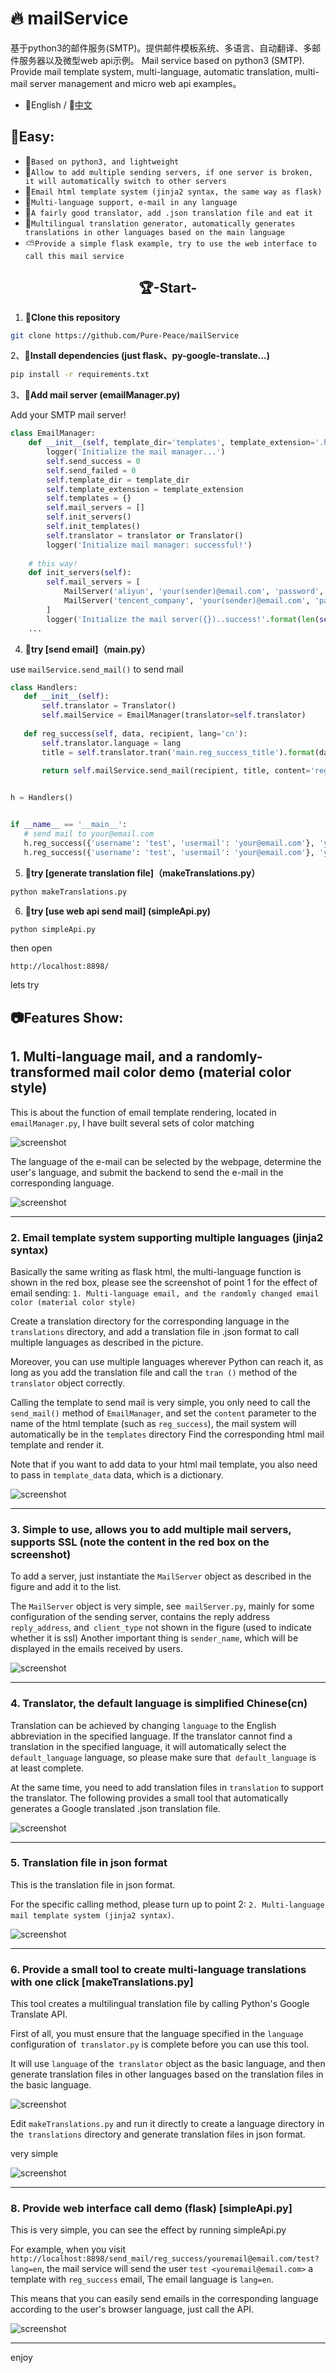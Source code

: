 # 🔥 mailService
基于python3的邮件服务(SMTP)。提供邮件模板系统、多语言、自动翻译、多邮件服务器以及微型web api示例。
Mail service based on python3 (SMTP). Provide mail template system, multi-language, automatic translation, multi-mail server management and micro web api examples。

- 🌺English / 💖[中文](https://github.com/Pure-Peace/mailService/blob/master/README_zh.md)


## 🍖Easy:

- 🍊`Based on python3, and lightweight`
- 🍉`Allow to add multiple sending servers, if one server is broken, it will automatically switch to other servers` 
- 🍩`Email html template system (jinja2 syntax, the same way as flask)`
- 🌼`Multi-language support, e-mail in any language`
- 🌠`A fairly good translator, add .json translation file and eat it`
- 🍖`Multilingual translation generator, automatically generates translations in other languages based on the main language`
- ⛅`Provide a simple flask example, try to use the web interface to call this mail service`

<h2 align="center">🏆-Start-</h2>

 1. **🍬Clone this repository**
 
```bash
git clone https://github.com/Pure-Peace/mailService
```

2、**🍙Install dependencies (just flask、py-google-translate...)**
```bash
pip install -r requirements.txt
```

3、**🍮Add mail server (emailManager.py)**

Add your SMTP mail server!

```python
class EmailManager:
    def __init__(self, template_dir='templates', template_extension='.html', translator=None):
        logger('Initialize the mail manager...')
        self.send_success = 0
        self.send_failed = 0
        self.template_dir = template_dir
        self.template_extension = template_extension
        self.templates = {}
        self.mail_servers = []
        self.init_servers()
        self.init_templates()
        self.translator = translator or Translator()
        logger('Initialize mail manager: successful!')
        
    # this way!
    def init_servers(self):
        self.mail_servers = [
            MailServer('aliyun', 'your(sender)@email.com', 'password', 'smtpdm.aliyun.com', 80),
            MailServer('tencent_company', 'your(sender)@email.com', 'password', 'smtp.exmail.qq.com', 465)
        ]
        logger('Initialize the mail server({})..success!'.format(len(self.mail_servers)))
    ...
```

 4. **🌽try [send email]（main.py）**
 
 use `mailService.send_mail()` to send mail
 
 ```python
 class Handlers:
    def __init__(self):
        self.translator = Translator()
        self.mailService = EmailManager(translator=self.translator)
    
    def reg_success(self, data, recipient, lang='cn'):
        self.translator.language = lang
        title = self.translator.tran('main.reg_success_title').format(data['username'])
            
        return self.mailService.send_mail(recipient, title, content='reg_success', template_data=data, lang=lang)


h = Handlers()


if __name__ == '__main__':
    # send mail to your@email.com
    h.reg_success({'username': 'test', 'usermail': 'your@email.com'}, 'your@email.com')
    h.reg_success({'username': 'test', 'usermail': 'your@email.com'}, 'your@email.com', 'en') # you can change language!!
```
 
5. **🍁try [generate translation file]（makeTranslations.py）**

```bash
python makeTranslations.py
```

6. **🍭try [use web api send mail] (simpleApi.py)**

```bash
python simpleApi.py
```
then open

```
http://localhost:8898/
```
lets try

## 📷Features Show:


## 1. Multi-language mail, and a randomly-transformed mail color demo (material color style)

This is about the function of email template rendering, located in `emailManager.py`, I have built several sets of color matching

![screenshot](http://otsu.fun/demos1/p1.png)

The language of the e-mail can be selected by the webpage, determine the user's language, and submit the backend to send the e-mail in the corresponding language.

![screenshot](http://otsu.fun/demos1/p2.png)

---

### 2. Email template system supporting multiple languages (jinja2 syntax)

Basically the same writing as flask html, the multi-language function is shown in the red box, please see the screenshot of point 1 for the effect of email sending: `1. Multi-language email, and the randomly changed email color (material color style)`

Create a translation directory for the corresponding language in the `translations` directory, and add a translation file in .json format to call multiple languages as described in the picture.

Moreover, you can use multiple languages wherever Python can reach it, as long as you add the translation file and call the `tran ()` method of the `translator` object correctly.

Calling the template to send mail is very simple, you only need to call the `send_mail()` method of `EmailManager`, and set the `content` parameter to the name of the html template (such as `reg_success`), the mail system will automatically be in the `templates` directory Find the corresponding html mail template and render it.

Note that if you want to add data to your html mail template, you also need to pass in `template_data` data, which is a dictionary.

![screenshot](http://otsu.fun/demos1/p6.png)

---

### 3. Simple to use, allows you to add multiple mail servers, supports SSL (note the content in the red box on the screenshot)

To add a server, just instantiate the `MailServer` object as described in the figure and add it to the list.

The `MailServer` object is very simple, see` mailServer.py`, mainly for some configuration of the sending server, contains the reply address `reply_address`, and` client_type` not shown in the figure (used to indicate whether it is ssl)
Another important thing is `sender_name`, which will be displayed in the emails received by users.



![screenshot](http://otsu.fun/demos1/p4.png)

---

### 4. Translator, the default language is simplified Chinese(cn)

Translation can be achieved by changing `language` to the English abbreviation in the specified language. If the translator cannot find a translation in the specified language, it will automatically select the `default_language` language, so please make sure that` default_language` is at least complete.

At the same time, you need to add translation files in `translation` to support the translator.
The following provides a small tool that automatically generates a Google translated .json translation file.

![screenshot](http://otsu.fun/demos1/p5.png)

---

### 5. Translation file in json format

This is the translation file in json format. 

For the specific calling method, please turn up to point 2: `2. Multi-language mail template system (jinja2 syntax)`.

![screenshot](http://otsu.fun/demos1/p7.png)

---

### 6. Provide a small tool to create multi-language translations with one click [makeTranslations.py]

This tool creates a multilingual translation file by calling Python's Google Translate API.

First of all, you must ensure that the language specified in the `language` configuration of` translator.py` is complete before you can use this tool.

It will use `language` of the` translator` object as the basic language, and then generate translation files in other languages based on the translation files in the basic language.


![screenshot](http://otsu.fun/demos1/p8.png)

Edit `makeTranslations.py` and run it directly to create a language directory in the` translations` directory and generate translation files in json format. 

very simple

![screenshot](http://otsu.fun/demos1/p9.png)

---

### 8. Provide web interface call demo (flask) [simpleApi.py]

This is very simple, you can see the effect by running simpleApi.py

For example, when you visit `http://localhost:8898/send_mail/reg_success/youremail@email.com/test?lang=en`, the mail service will send the user `test <youremail@email.com>` a template with `reg_success` email,
The email language is `lang=en`.

This means that you can easily send emails in the corresponding language according to the user's browser language, just call the API.

![screenshot](http://otsu.fun/demos1/p3.png)

---

enjoy

